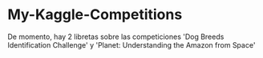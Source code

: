 # My-Kaggle-Competitions

De momento, hay 2 libretas sobre las competiciones 'Dog Breeds Identification Challenge' y 'Planet: Understanding the Amazon from Space'
